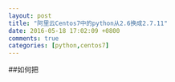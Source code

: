 ```yaml
---
layout: post
title: "阿里云Centos7中的python从2.6换成2.7.11"
date: 2016-05-18 17:02:09 +0800
comments: true
categories: [python,centos7]
---
```


##如何把